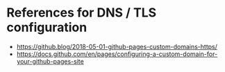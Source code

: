 # References for DNS / TLS configuration

* https://github.blog/2018-05-01-github-pages-custom-domains-https/
* https://docs.github.com/en/pages/configuring-a-custom-domain-for-your-github-pages-site

